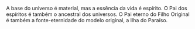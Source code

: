 ﻿A base do universo é material, mas a essência da vida é espírito. O Pai dos espíritos é também o ancestral dos universos. O Pai eterno do Filho Original é também a fonte-eternidade do modelo original, a Ilha do Paraíso.